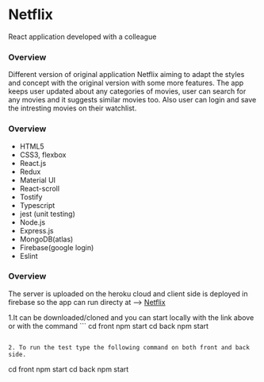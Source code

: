 # Netflix 

React application developed with a colleague

### Overview
Different version of original application Netflix aiming to adapt the styles and concept with the original version with some more features. The app keeps user updated about any categories of movies, user can search for any movies and it suggests similar movies too. Also user can login and save the intresting movies on their watchlist.

### Overview
- HTML5    
- CSS3, flexbox
- React.js
- Redux
- Material UI
- React-scroll
- Tostify
- Typescript
- jest (unit testing)
- Node.js
- Express.js
- MongoDB(atlas)
- Firebase(google login)
- Eslint

### Overview
The server is uploaded on the heroku cloud and client side is deployed in firebase so the app can run directy at --> [Netflix](https://netflix-318da.web.app/)

1.It can be downloaded/cloned and you can start locally with the link above or with the command ``` 
cd front
npm start
cd back
npm start
 ```

 2. To run the test type the following command on both front and back side.
 ``` 
cd front
npm start
cd back
npm start
 ```
